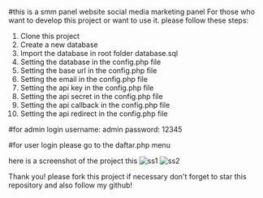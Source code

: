 #this is a smm panel website
social media marketing panel
For those who want to develop this project or want to use it.
please follow these steps:

1. Clone this project
2. Create a new database
3. Import the database in root folder database.sql
4. Setting the database in the config.php file
5. Setting the base url in the config.php file
6. Setting the email in the config.php file
7. Setting the api key in the config.php file
8. Setting the api secret in the config.php file
9. Setting the api callback in the config.php file
10. Setting the api redirect in the config.php file

#for admin login
username: admin
password: 12345

#for user login
please go to the daftar.php menu

here is a screenshot of the project this
![ss1](https://user-images.githubusercontent.com/77620549/211453132-c64f018c-8765-4025-a4f8-097319a22eac.png)
![ss2](https://user-images.githubusercontent.com/77620549/211453137-ebe113c9-537f-4152-be9d-2334308c7cd5.png)

Thank you!
please fork this project if necessary
don't forget to star this repository and also follow my github!